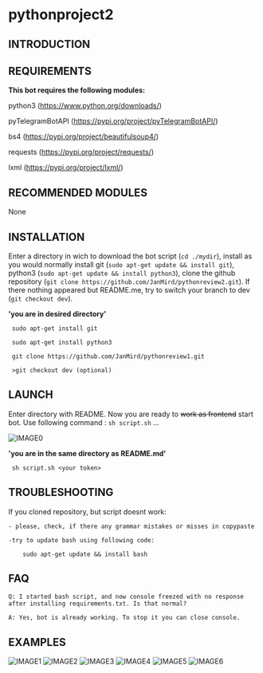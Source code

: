 # pythonproject2

INTRODUCTION
------------


 
REQUIREMENTS
------------

**This bot requires the following modules:**

python3 (https://www.python.org/downloads/)

pyTelegramBotAPI (https://pypi.org/project/pyTelegramBotAPI/)

bs4 (https://pypi.org/project/beautifulsoup4/)

requests (https://pypi.org/project/requests/)

lxml (https://pypi.org/project/lxml/)

RECOMMENDED MODULES
-------------------
 
None
 
INSTALLATION
-------------
 
Enter a directory in wich to download the bot script (`cd ./mydir`), install as you would normally install git (`sudo apt-get update && install git`), python3 (`sudo apt-get update && install python3`), clone the github repository (`git clone https://github.com/JanMird/pythonreview2.git`). If there nothing appeared but README.me, try to switch your branch to dev (`git checkout dev`).
 
 **'you are in desired directory'**
   
     sudo apt-get install git
   
     sudo apt-get install python3
   
     git clone https://github.com/JanMird/pythonreview1.git
   
     >git checkout dev (optional)
 
LAUNCH
------
 
 Enter directory with README. Now you are ready to <s>work as frontend</s> start bot. Use following command : `sh script.sh` ...
 
 ![IMAGE0](images/greatfrontend.jpg)
 
 **'you are in the same directory as README.md'**
   
     sh script.sh <your token>
 
TROUBLESHOOTING
---------------
 
 If you cloned repository, but script doesnt work:
 
 	- please, check, if there any grammar mistakes or misses in copypaste
 	
 	-try to update bash using following code:
 	
 	    sudo apt-get update && install bash
 
FAQ
---

    Q: I started bash script, and now console freezed with no response after installing requirements.txt. Is that normal?
    
    A: Yes, bot is already working. To stop it you can close console.

EXAMPLES
--------

![IMAGE1](images/1.jpg)
![IMAGE2](images/2.jpg)
![IMAGE3](images/3.jpg)
![IMAGE4](images/4.jpg)
![IMAGE5](images/5.jpg)
![IMAGE6](images/6.jpg)

